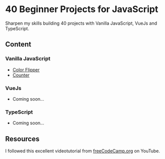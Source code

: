 # 40 Beginner Projects for JavaScript

Sharpen my skills building 40 projects with Vanilla JavaScript, VueJs and TypeScript.

## Content

### Vanilla JavaScript

- [Color Flipper]('./01-color-flipper')
- [Counter]('./02-couter')

### VueJs

- Coming soon...

### TypeScript

- Coming soon...

## Resources

I followed this excellent videotutorial from [freeCodeCamp.org](https://www.youtube.com/watch?v=3PHXvlpOkf4&thttps://www.youtube.com/watch?v=3PHXvlpOkf4&t) on YouTube.
